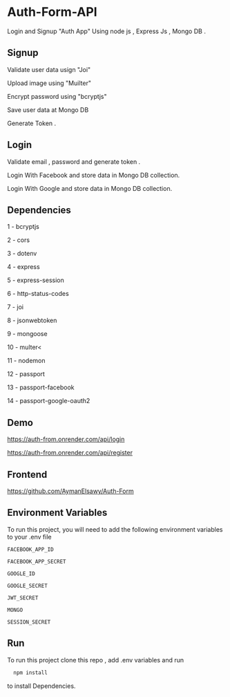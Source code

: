 
# Auth-Form-API

Login and Signup "Auth App" Using node js , Express Js , Mongo DB .


## Signup 

Validate user data usign "Joi"

Upload image using "Muilter"

Encrypt password using "bcryptjs"

Save user data at Mongo DB

Generate Token .

## Login

Validate email , password and generate token .

Login With Facebook and store data in Mongo DB collection.

Login With Google and store data in Mongo DB collection.


## Dependencies

1 - bcryptjs

2 - cors

3 - dotenv

4 - express

5 - express-session

6 - http-status-codes

7 - joi

8 - jsonwebtoken

9 - mongoose

10 - multer<

11 - nodemon

12 - passport

13 - passport-facebook

14 - passport-google-oauth2


## Demo

https://auth-from.onrender.com/api/login 

https://auth-from.onrender.com/api/register


## Frontend 
https://github.com/AymanElsawy/Auth-Form

## Environment Variables

To run this project, you will need to add the following environment variables to your .env file

`FACEBOOK_APP_ID`

`FACEBOOK_APP_SECRET`

`GOOGLE_ID`

`GOOGLE_SECRET`

`JWT_SECRET`

`MONGO`

`SESSION_SECRET`



## Run

To run this project clone this repo , add .env variables and run 

```bash
  npm install
```

to install Dependencies.
